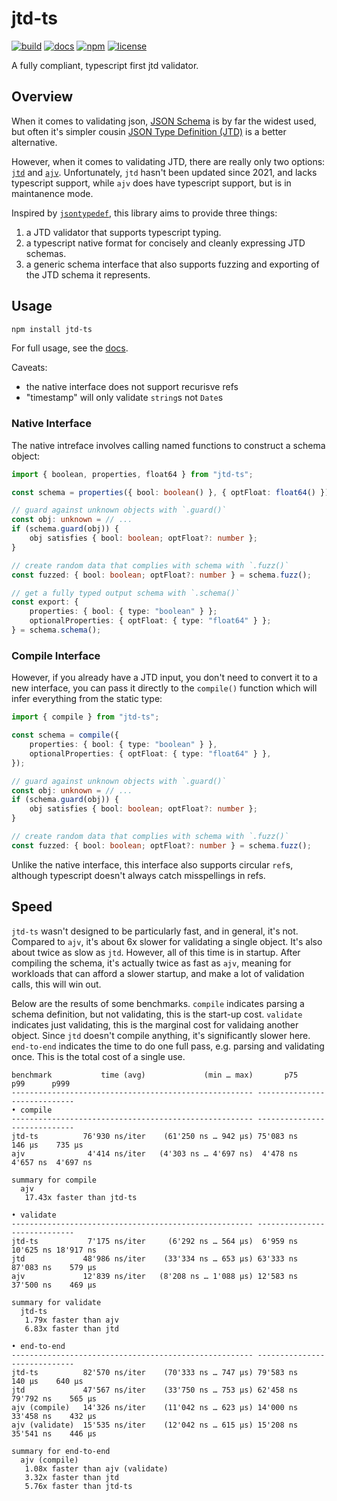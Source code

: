 # jtd-ts

[![build](https://github.com/erikbrinkman/jtd-ts/actions/workflows/build.yml/badge.svg)](https://github.com/erikbrinkman/jtd-ts/actions/workflows/build.yml)
[![docs](https://img.shields.io/badge/docs-docs-blue)](https://erikbrinkman.github.io/jtd-ts/)
[![npm](https://img.shields.io/npm/v/jtd-ts)](https://www.npmjs.com/package/jtd-ts)
[![license](https://img.shields.io/github/license/erikbrinkman/jtd-ts)](LICENSE)

A fully compliant, typescript first jtd validator.

## Overview

When it comes to validating json, [JSON Schema](https://json-schema.org/) is by far the widest used, but often it's simpler cousin [JSON Type Definition (JTD)](https://jsontypedef.com/) is a better alternative.

However, when it comes to validating JTD, there are really only two options: [`jtd`](https://www.npmjs.com/package/jtd) and [`ajv`](https://www.npmjs.com/package/ajv). Unfortunately, `jtd` hasn't been updated since 2021, and lacks typescript support, while `ajv` does have typescript support, but is in maintanence mode.

Inspired by [`jsontypedef`](https://www.npmjs.com/package/jsontypedef), this library aims to provide three things:

1. a JTD validator that supports typescript typing.
2. a typescript native format for concisely and cleanly expressing JTD schemas.
3. a generic schema interface that also supports fuzzing and exporting of the JTD schema it represents.

## Usage

```sh
npm install jtd-ts
```

For full usage, see the [docs](//).

Caveats:

- the native interface does not support recurisve refs
- "timestamp" will only validate `string`s not `Date`s

### Native Interface

The native intreface involves calling named functions to construct a schema object:

```ts
import { boolean, properties, float64 } from "jtd-ts";

const schema = properties({ bool: boolean() }, { optFloat: float64() });

// guard against unknown objects with `.guard()`
const obj: unknown = // ...
if (schema.guard(obj)) {
    obj satisfies { bool: boolean; optFloat?: number };
}

// create random data that complies with schema with `.fuzz()`
const fuzzed: { bool: boolean; optFloat?: number } = schema.fuzz();

// get a fully typed output schema with `.schema()`
const export: {
    properties: { bool: { type: "boolean" } };
    optionalProperties: { optFloat: { type: "float64" } };
} = schema.schema();
```

### Compile Interface

However, if you already have a JTD input, you don't need to convert it to a new interface, you can pass it directly to the `compile()` function which will infer everything from the static type:

```ts
import { compile } from "jtd-ts";

const schema = compile({
    properties: { bool: { type: "boolean" } },
    optionalProperties: { optFloat: { type: "float64" } },
});

// guard against unknown objects with `.guard()`
const obj: unknown = // ...
if (schema.guard(obj)) {
    obj satisfies { bool: boolean; optFloat?: number };
}

// create random data that complies with schema with `.fuzz()`
const fuzzed: { bool: boolean; optFloat?: number } = schema.fuzz();
```

Unlike the native interface, this interface also supports circular `ref`s, although typescript doesn't always catch misspellings in refs.

## Speed

`jtd-ts` wasn't designed to be particularly fast, and in general, it's not. Compared to `ajv`, it's about 6x slower for validating a single object. It's also about twice as slow as `jtd`. However, all of this time is in startup. After compiling the schema, it's actually twice as fast as `ajv`, meaning for workloads that can afford a slower startup, and make a lot of validation calls, this will win out.

Below are the results of some benchmarks.
`compile` indicates parsing a schema definition, but not validating, this is the start-up cost.
`validate` indicates just validating, this is the marginal cost for validaing another object.
Since `jtd` doesn't compile anything, it's significantly slower here.
`end-to-end` indicates the time to do one full pass, e.g. parsing and validating once. This is the total cost of a single use.

```text
benchmark           time (avg)             (min … max)       p75       p99      p999
------------------------------------------------------ -----------------------------
• compile
------------------------------------------------------ -----------------------------
jtd-ts          76'930 ns/iter    (61'250 ns … 942 µs) 75'083 ns    146 µs    735 µs
ajv              4'414 ns/iter   (4'303 ns … 4'697 ns)  4'478 ns  4'657 ns  4'697 ns

summary for compile
  ajv
   17.43x faster than jtd-ts

• validate
------------------------------------------------------ -----------------------------
jtd-ts           7'175 ns/iter     (6'292 ns … 564 µs)  6'959 ns 10'625 ns 18'917 ns
jtd             48'986 ns/iter    (33'334 ns … 653 µs) 63'333 ns 87'083 ns    579 µs
ajv             12'839 ns/iter   (8'208 ns … 1'088 µs) 12'583 ns 37'500 ns    469 µs

summary for validate
  jtd-ts
   1.79x faster than ajv
   6.83x faster than jtd

• end-to-end
------------------------------------------------------ -----------------------------
jtd-ts          82'570 ns/iter    (70'333 ns … 747 µs) 79'583 ns    140 µs    640 µs
jtd             47'567 ns/iter    (33'750 ns … 753 µs) 62'458 ns 79'792 ns    565 µs
ajv (compile)   14'326 ns/iter    (11'042 ns … 623 µs) 14'000 ns 33'458 ns    432 µs
ajv (validate)  15'535 ns/iter    (12'042 ns … 615 µs) 15'208 ns 35'541 ns    446 µs

summary for end-to-end
  ajv (compile)
   1.08x faster than ajv (validate)
   3.32x faster than jtd
   5.76x faster than jtd-ts
```
